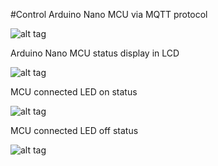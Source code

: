 #Control Arduino Nano MCU via MQTT protocol

![alt tag](https://github.com/zuhryfayesz/Zuhry-MQTT-IoT/blob/master/LCD%20MQTT%20Arduino%20Nano.PNG)

Arduino Nano MCU status display in LCD

![alt tag](https://github.com/zuhryfayesz/Zuhry-MQTT-IoT/blob/master/mcu%20status.jpg)

MCU connected LED on status

![alt tag](https://github.com/zuhryfayesz/Zuhry-MQTT-IoT/blob/master/LED%20On.jpg)

MCU connected LED off status

![alt tag](https://github.com/zuhryfayesz/Zuhry-MQTT-IoT/blob/master/LED%20Off.jpg)

